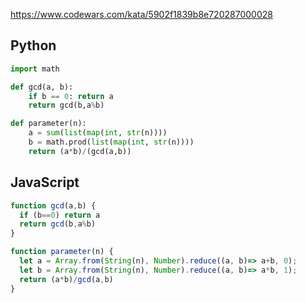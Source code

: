 https://www.codewars.com/kata/5902f1839b8e720287000028

## Python
```python
import math

def gcd(a, b):
    if b == 0: return a
    return gcd(b,a%b)

def parameter(n):
    a = sum(list(map(int, str(n))))
    b = math.prod(list(map(int, str(n))))
    return (a*b)/(gcd(a,b))
```

## JavaScript
```js
function gcd(a,b) {
  if (b==0) return a
  return gcd(b,a%b)
}

function parameter(n) {
  let a = Array.from(String(n), Number).reduce((a, b)=> a+b, 0);
  let b = Array.from(String(n), Number).reduce((a, b)=> a*b, 1);
  return (a*b)/gcd(a,b)
}
```
